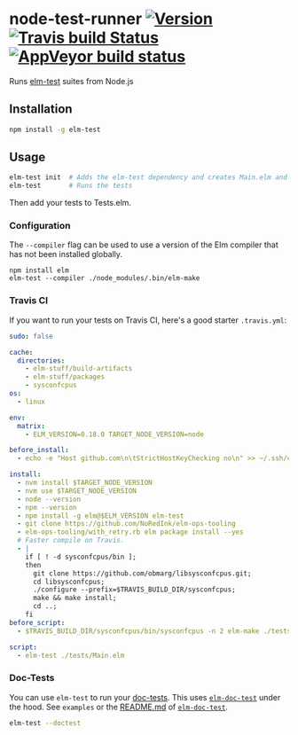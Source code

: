 # node-test-runner [![Version](https://img.shields.io/npm/v/elm-test.svg)](https://www.npmjs.com/package/elm-test) [![Travis build Status](https://travis-ci.org/rtfeldman/node-test-runner.svg?branch=master)](http://travis-ci.org/rtfeldman/node-test-runner) [![AppVeyor build status](https://ci.appveyor.com/api/projects/status/fixcy4ko78di0l31/branch/master?svg=true)](https://ci.appveyor.com/project/rtfeldman/node-test-runner/branch/master)

Runs [elm-test](https://github.com/elm-community/elm-test) suites from Node.js

## Installation

```bash
npm install -g elm-test
```

## Usage

```bash
elm-test init  # Adds the elm-test dependency and creates Main.elm and Tests.elm
elm-test       # Runs the tests
```

Then add your tests to Tests.elm.


### Configuration

The `--compiler` flag can be used to use a version of the Elm compiler that
has not been installed globally.

```
npm install elm
elm-test --compiler ./node_modules/.bin/elm-make
```


### Travis CI

If you want to run your tests on Travis CI, here's a good starter `.travis.yml`:

```yml
sudo: false

cache:
  directories:
    - elm-stuff/build-artifacts
    - elm-stuff/packages
    - sysconfcpus
os:
  - linux

env:
  matrix:
    - ELM_VERSION=0.18.0 TARGET_NODE_VERSION=node

before_install:
  - echo -e "Host github.com\n\tStrictHostKeyChecking no\n" >> ~/.ssh/config

install:
  - nvm install $TARGET_NODE_VERSION
  - nvm use $TARGET_NODE_VERSION
  - node --version
  - npm --version
  - npm install -g elm@$ELM_VERSION elm-test
  - git clone https://github.com/NoRedInk/elm-ops-tooling
  - elm-ops-tooling/with_retry.rb elm package install --yes
  # Faster compile on Travis.
  - |
    if [ ! -d sysconfcpus/bin ];
    then
      git clone https://github.com/obmarg/libsysconfcpus.git;
      cd libsysconfcpus;
      ./configure --prefix=$TRAVIS_BUILD_DIR/sysconfcpus;
      make && make install;
      cd ..;
    fi
before_script:
  - $TRAVIS_BUILD_DIR/sysconfcpus/bin/sysconfcpus -n 2 elm-make ./tests/Main.elm

script:
  - elm-test ./tests/Main.elm

```

### Doc-Tests

You can use `elm-test` to run your [doc-tests][1].
This uses [`elm-doc-test`][1] under the hood. See `examples` or the [README.md](https://github.com/stoeffel/elm-doc-test/blob/master/Readme.md) of [`elm-doc-test`][1].

```bash
elm-test --doctest
```

[1]: https://github.com/stoeffel/elm-doc-test

